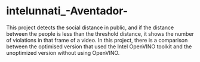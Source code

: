 # intelunnati_-Aventador-
This project detects the social distance in public, and if the distance between the people is less than the threshold distance, it shows the number of violations in that frame of a video. In this project, there is a comparison between the optimised version that used the Intel OpenVINO toolkit and the unoptimized version without using OpenVINO.
